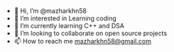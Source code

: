- 👋 Hi, I’m @mazharkhn58
- 👀 I’m interested in Learning coding
- 🌱 I’m currently learning C++ and DSA
- 💞️ I’m looking to collaborate on open source projects
- 📫 How to reach me mazharkhn58@gmail.com

<!---
mazharkhn58/mazharkhn58 is a ✨ special ✨ repository because its `README.md` (this file) appears on your GitHub profile.
You can click the Preview link to take a look at your changes.
--->
